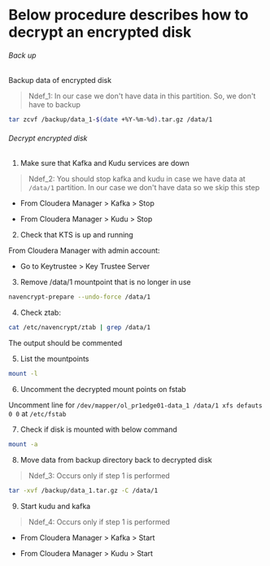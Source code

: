 # Below procedure describes how to decrypt an encrypted disk


###### Back up 
Backup data of encrypted disk

>Ndef_1: In our case we don't have data in this partition. So, we don't have to backup

```bash
tar zcvf /backup/data_1-$(date +%Y-%m-%d).tar.gz /data/1
```

###### Decrypt encrypted disk

1. Make sure that Kafka and Kudu services are down

>Ndef_2: You should stop kafka and kudu in case we have data at `/data/1` partition. In our case we don't have data so we skip this step

- From Cloudera Manager > Kafka > Stop

- From Cloudera Manager > Kudu > Stop

2. Check that KTS is up and running

From Cloudera Manager with admin account:

- Go to Keytrustee > Key Trustee Server  

3. Remove /data/1 mountpoint that is no longer in use
```bash
navencrypt-prepare --undo-force /data/1
```
4. Check ztab:
```bash
cat /etc/navencrypt/ztab | grep /data/1
```
The output should be commented 

5. List the mountpoints
```bash
mount -l
```

6. Uncomment the decrypted mount points on fstab

Uncomment line for `/dev/mapper/ol_pr1edge01-data_1 /data/1 xfs defauts 0 0` at `/etc/fstab`

7. Check if disk is mounted with below command
```bash
mount -a
```

8. Move data from backup directory back to decrypted disk

>Ndef_3: Occurs only if step 1 is performed
```bash
tar -xvf /backup/data_1.tar.gz -C /data/1
```


9. Start kudu and kafka

>Ndef_4: Occurs only if step 1 is performed 

- From Cloudera Manager > Kafka > Start

- From Cloudera Manager > Kudu > Start
